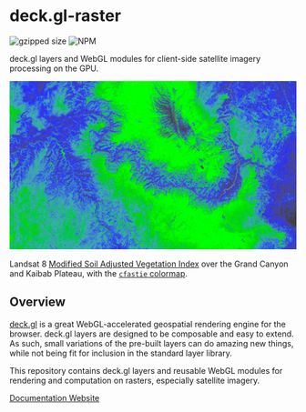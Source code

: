 # deck.gl-raster

![gzipped size](https://img.badgesize.io/https://unpkg.com/@kylebarron/deck.gl-raster/dist/dist.min.js.svg?compression=gzip)
![NPM](https://img.shields.io/npm/l/@kylebarron/deck.gl-raster)

deck.gl layers and WebGL modules for client-side satellite imagery processing on the GPU.

[![](assets/images/msavi_grca_cfastie.jpg)][docs_website]

Landsat 8 [Modified Soil Adjusted Vegetation Index][msavi] over the Grand Canyon and Kaibab Plateau, with the [`cfastie` colormap][cfastie].

[msavi]: https://www.usgs.gov/land-resources/nli/landsat/landsat-modified-soil-adjusted-vegetation-index
[cfastie]: /colormaps

## Overview

[deck.gl](https://deck.gl) is a great WebGL-accelerated geospatial rendering
engine for the browser. deck.gl layers are designed to be composable and easy to
extend. As such, small variations of the pre-built layers can do amazing new
things, while not being fit for inclusion in the standard layer library.

This repository contains deck.gl layers and reusable WebGL modules for rendering
and computation on rasters, especially satellite imagery.

[Documentation Website][docs_website]

[docs_website]: https://kylebarron.dev/deck.gl-raster
